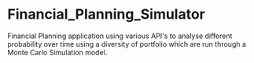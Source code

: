 # Financial_Planning_Simulator
Financial Planning application using various API's to analyse different probability over time using a diversity of portfolio which are run through a Monte Carlo Simulation model.
